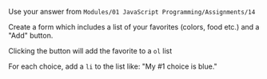 <p>Use your answer from <code>Modules/01 JavaScript Programming/Assignments/14</code></p>
<p>
Create a form which includes a list of your favorites (colors, food etc.) and a "Add" button.
</p>
<p>
Clicking the button will add the favorite to a <code>ol</code> list
</p>
<p>
For each choice, add a <code>li</code> to the list like: "My #1 choice is blue."
</p>